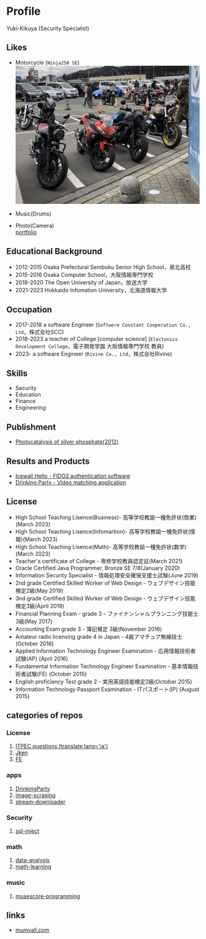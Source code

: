 # Profile

Yuki-Kikuya (Security Specialist)

## Likes
* Motorcycle (`Ninja250 SE`)  
  ![](assets/IMG_4650.JPG)
* Music(Drums)  
  
* Photo(Camera)   
  [portfolio](https://photo.mumvall.com/)

## Educational Background 
* 2012-2015 Osaka Prefectural Semboku Senior High School，泉北高校
* 2015-2016 Osaka Computer School，大阪情報専門学校
* 2018-2020 The Open University of Japan，放送大学
* 2021-2023 Hokkaido Infomation University，北海道情報大学

## Occupation
* 2017-2018 a software Engineer (`Softwere Constant Cooperation Co., Ltd`，株式会社SCC)
* 2018-2023 a teacher of College [computer science] (`Electonics Development College`，電子開発学園 大阪情報専門学校 教員)
* 2023-     a software Engineer (`Rivine Co., Ltd`，株式会社Rivine)

## Skills
* Security
* Education
* Finance
* Engineering

## Publishment
* [Photocatalysis of silver phosphate(2012)](doc/2012.pdf)

## Results and Products
* [Icewall Hello - FIDO2 authentication software](https://www.hpe.com/jp/ja/software/icewall/mfa/mfa-fido2.html)
* [Drinking Party - Video matching application](doc/2015.pdf)

## License
* High School Teaching Lisence(Business)- 高等学校教諭一種免許状(商業)(March 2023)
* High School Teaching Lisence(Infomartion)- 高等学校教諭一種免許状(情報)(March 2023)
* High School Teaching Lisence(Math)- 高等学校教諭一種免許状(数学)(March 2023)
* Teacher's certificate of College - 専修学校教員認定証(March 2021)
* Oracle Certified Java Programmer, Bronze SE 7/8(January 2020)
* Information Security Specialist - 情報処理安全確保支援士試験(June 2019)
* 2nd grade Certified Skilled Worker of Web Design - ウェブデザイン技能検定2級(May 2019)
* 3nd grade Certified Skilled Worker of Web Design - ウェブデザイン技能検定3級(April 2019)
* Financial Planning Exam - grade 3 - ファイナンシャルプランニング技能士 3級(May 2017)
* Accounting Exam grade 3 - 簿記検定 3級(November 2016)
* Amateur radio licensing grade 4 in Japan - 4級アマチュア無線技士(October 2016)
* Applied Information Technology Engineer Examination - 応用情報技術者試験(AP) (April 2016)
* Fundamental Information Technology Engineer Examination - 基本情報技術者試験(FE) (October 2015)
* English proficiency Test grade 2 - 実用英語技能検定2級(October 2015)
* Information Technology Passport Examination - ITパスポート(IP) (August 2015)


## categories of repos
### License
1. [ITPEC questions (translate lang='ja')](https://yuuyuu244.github.io/itpec-fe-trans-ja/)
2. [Jken](https://github.com/yuuyuu244/info-tech-cert-jken)
3. [FE](https://github.com/yuuyuu244/national-exam-fe8)

### apps
1. [DrinkingParty](https://github.com/yuuyuu244/DrinkingParty)
1. [image-scraping](https://github.com/yuuyuu244/image-scraping)
1. [stream-downloader](https://github.com/yuuyuu244/stream-downloader)

### Security

1. [sql-inject](https://github.com/yuuyuu244/sql-inject)

### math

1. [data-analysis](https://github.com/yuuyuu244/data-analysis)
2. [math-learning](https://github.com/yuuyuu244/math-learning)

### music

1. [musescore-programming](https://github.com/yuuyuu244/musescore-programming)



## links

* [mumvall.com](http://mumvall.com)
